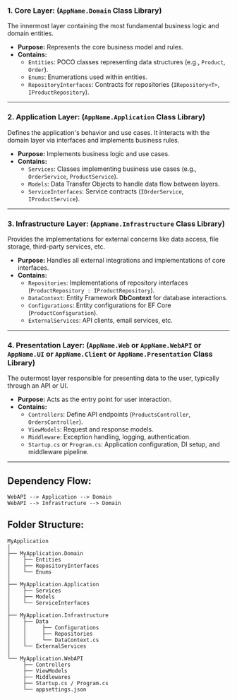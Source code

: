### 1. **Core Layer:** (`AppName.Domain` Class Library)
The innermost layer containing the most fundamental business logic and domain entities.
- **Purpose:** Represents the core business model and rules.
- **Contains:**
    - `Entities`: POCO classes representing data structures (e.g., `Product`, `Order`).
    - `Enums`: Enumerations used within entities.
    - `RepositoryInterfaces`: Contracts for repositories (`IRepository<T>`, `IProductRepository`).

---

### 2. **Application Layer:** (`AppName.Application` Class Library)
Defines the application's behavior and use cases. It interacts with the domain layer via interfaces and implements business rules.
- **Purpose:** Implements business logic and use cases.
- **Contains:**
    - `Services`: Classes implementing business use cases (e.g., `OrderService`, `ProductService`).
    - `Models`: Data Transfer Objects to handle data flow between layers.
    - `ServiceInterfaces`: Service contracts (`IOrderService`, `IProductService`).

---

### 3. **Infrastructure Layer:** (`AppName.Infrastructure` Class Library)
Provides the implementations for external concerns like data access, file storage, third-party services, etc.
- **Purpose:** Handles all external integrations and implementations of core interfaces.
- **Contains:**
    - `Repositories`: Implementations of repository interfaces (`ProductRepository : IProductRepository`).
    - `DataContext`: Entity Framework **DbContext** for database interactions.
    - `Configurations`: Entity configurations for EF Core (`ProductConfiguration`).
    - `ExternalServices`: API clients, email services, etc.

---

### 4. **Presentation Layer:** (`AppName.Web` or `AppName.WebAPI` or `AppName.UI` or `AppName.Client` or `AppName.Presentation` Class Library)
The outermost layer responsible for presenting data to the user, typically through an API or UI.
- **Purpose:** Acts as the entry point for user interaction.
- **Contains:**
    - `Controllers`: Define API endpoints (`ProductsController`, `OrdersController`).
    - `ViewModels`: Request and response models.
    - `Middleware`: Exception handling, logging, authentication.
    - `Startup.cs` or `Program.cs`: Application configuration, DI setup, and middleware pipeline.

---

## **Dependency Flow:**
```
WebAPI --> Application --> Domain
WebAPI --> Infrastructure --> Domain
```

## **Folder Structure:**

```
MyApplication
│
├── MyApplication.Domain
│    ├── Entities
│    ├── RepositoryInterfaces
│    └── Enums
│
├── MyApplication.Application
│    ├── Services
│    ├── Models
│    └── ServiceInterfaces
│
├── MyApplication.Infrastructure
│    ├── Data
│    │     ├── Configurations
│    │     ├── Repositories
│    │     └── DataContext.cs
│    └── ExternalServices
│
└── MyApplication.WebAPI
     ├── Controllers
     ├── ViewModels
     ├── Middlewares
     ├── Startup.cs / Program.cs
     └── appsettings.json
```
